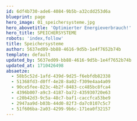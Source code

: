 ```yaml
---
id: 6df4b730-ade6-4084-9b5b-a32cdd253d6a
blueprint: page
hero_image: 01_speichersysteme.jpg
hero_abovetitle: 'Optimierter Energieverbrauch!'
hero_title: SPEICHERSYSTEME
robots: 'index,follow'
title: Speichersysteme
author: 5637ed09-bb88-4616-9d5b-1e4f7652b74b
template: default
updated_by: 5637ed09-bb88-4616-9d5b-1e4f7652b74b
updated_at: 1710426498
absaetze:
  - 58b5c52d-1afd-439d-9d25-f6ebfdb82338
  - 51368fd3-d0ff-4e28-8a02-f309e4aa4a09
  - 90ce5fee-823c-4b2f-8483-cc485bc8fca4
  - 4396b007-a9c3-4187-ba72-435930720e63
  - c20b42d3-9c5a-48c7-baf1-caccfca53be9
  - 2947aa9d-b03b-44d0-82f3-da7c0107c5c7
  - 51f606ba-2a03-4299-9b6c-171ea0f32157
---
```

